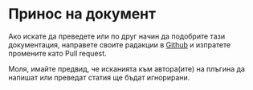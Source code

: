 # Принос на документ

Ако искате да преведете или по друг начин да подобрите тази документация, направете своите радакции в [Github](https://github.com/PikaMug/QuestsDoc) и изпратете промените като Pull request.

Моля, имайте предвид, че исканията към автора(ите) на плъгина да напишат или преведат статия ще бъдат игнорирани.
